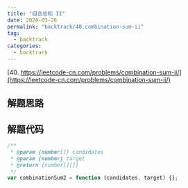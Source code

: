 ```yaml
---
title: "组合总和 II"
date: 2020-03-26
permalink: "backtrack/40.combination-sum-ii"
tag:
  - backtrack
categories:
  - backtrack
---
```


[40. https://leetcode-cn.com/problems/combination-sum-ii/](https://leetcode-cn.com/problems/combination-sum-ii/)

## 解题思路

## 解题代码

```js
/**
 * @param {number[]} candidates
 * @param {number} target
 * @return {number[][]}
 */
var combinationSum2 = function (candidates, target) {};
```

